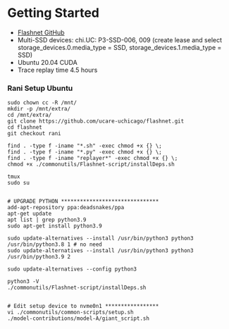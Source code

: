 # Getting Started
- [Flashnet GitHub](https://github.com/ucare-uchicago/flashnet)
- Multi-SSD devices: chi.UC: P3-SSD-006, 009 (create lease and select storage_devices.0.media_type = SSD, storage_devices.1.media_type = SSD)
- Ubuntu 20.04 CUDA
- Trace replay time 4.5 hours

### Rani Setup Ubuntu
```
sudo chown cc -R /mnt/
mkdir -p /mnt/extra/
cd /mnt/extra/
git clone https://github.com/ucare-uchicago/flashnet.git
cd flashnet
git checkout rani

find . -type f -iname "*.sh" -exec chmod +x {} \;
find . -type f -iname "*.py" -exec chmod +x {} \;
find . -type f -iname "replayer*" -exec chmod +x {} \;
chmod +x ./commonutils/Flashnet-script/installDeps.sh

tmux
sudo su


# UPGRADE PYTHON *******************************
add-apt-repository ppa:deadsnakes/ppa
apt-get update
apt list | grep python3.9
sudo apt-get install python3.9

sudo update-alternatives --install /usr/bin/python3 python3 /usr/bin/python3.8 1 # no need
sudo update-alternatives --install /usr/bin/python3 python3 /usr/bin/python3.9 2

sudo update-alternatives --config python3

python3 -V
./commonutils/Flashnet-script/installDeps.sh


# Edit setup device to nvme0n1 *****************
vi ./commonutils/common-scripts/setup.sh
./model-contributions/model-A/giant_script.sh
```















